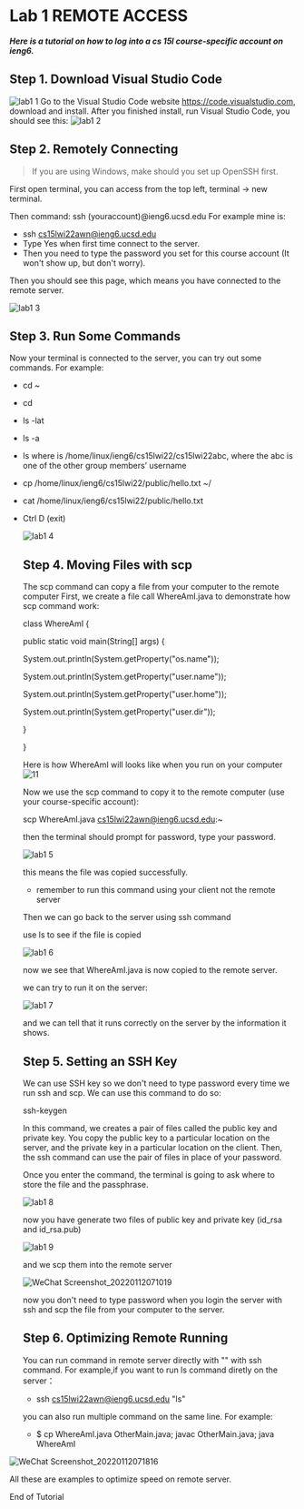 # Lab 1 REMOTE ACCESS

***Here is a tutorial on how to log into a cs 15l course-specific account on ieng6.***

## Step 1. Download Visual Studio Code

![lab1 1](https://user-images.githubusercontent.com/97600878/149136487-f3ce64e3-9c35-4ff7-bc74-b65f3e28d578.png)
Go to the Visual Studio Code website https://code.visualstudio.com, download and install.
After you finished install, run Visual Studio Code, you should see this:
![lab1 2](https://user-images.githubusercontent.com/97600878/149136788-28b656f0-d425-4064-8740-f3ba68e86279.png)

## Step 2. Remotely Connecting

>If you are using Windows, make should you set up OpenSSH first.

First open terminal, you can access from the top left, terminal -> new terminal.

Then command: ssh (youraccount)@ieng6.ucsd.edu
For example mine is:
- ssh cs15lwi22awn@ieng6.ucsd.edu
- Type Yes when first time connect to the server.
- Then you need to type the password you set for this course account (It won't show up, but don't worry).

Then you should see this page, which means you have connected to the remote server.

![lab1 3](https://user-images.githubusercontent.com/97600878/149138744-647938a5-bc25-4256-ab72-c471031ab26d.png)

## Step 3. Run Some Commands

Now your terminal is connected to the server, you can try out some commands. For example:

- cd ~
- cd
- ls -lat
- ls -a
- ls <directory> where <directory> is /home/linux/ieng6/cs15lwi22/cs15lwi22abc, where the abc is one of the other group members’ username
- cp /home/linux/ieng6/cs15lwi22/public/hello.txt ~/
- cat /home/linux/ieng6/cs15lwi22/public/hello.txt
- Ctrl D (exit)
  
  ![lab1 4](https://user-images.githubusercontent.com/97600878/149139644-b44b6c46-bd23-457d-a437-3e381c75e5e3.png)

  ## Step 4. Moving Files with scp
  
  The scp command can copy a file from your computer to the remote computer
  First, we create a file call WhereAmI.java to demonstrate how scp command work:

  class WhereAmI {
  
  public static void main(String[] args) {
  
    System.out.println(System.getProperty("os.name"));
  
    System.out.println(System.getProperty("user.name"));
  
    System.out.println(System.getProperty("user.home"));
  
    System.out.println(System.getProperty("user.dir"));
  
    }
  
  }
  
  Here is how WhereAmI will looks like when you run on your computer
  ![11](https://user-images.githubusercontent.com/97600878/149141050-5401e811-f830-4dd8-ab02-43e43d9b45d3.png)
  
  Now we use the scp command to copy it to the remote computer (use your course-specific account):
  
  scp WhereAmI.java cs15lwi22awn@ieng6.ucsd.edu:~
  
  then the terminal should prompt for password, type your password.
  
  ![lab1 5](https://user-images.githubusercontent.com/97600878/149144517-ca99b98d-e782-402f-afb2-291e70c79ca8.png)
  
  this means the file was copied successfully.
  
  - remember to run this command using your client not the remote server
  
  Then we can go back to the server using ssh command
  
  use ls to see if the file is copied
  
  ![lab1 6](https://user-images.githubusercontent.com/97600878/149144734-1d8d5858-9b43-408f-80b2-ed65ed7f0afe.png)
  
  now we see that WhereAmI.java is now copied to the remote server. 
  
  we can try to run it on the server:
  
  ![lab1 7](https://user-images.githubusercontent.com/97600878/149144995-a68e9737-873c-4335-bf62-b1231655c9fe.png)
  
  and we can tell that it runs correctly on the server by the information it shows.
 
  ## Step 5. Setting an SSH Key
  
  We can use SSH key so we don't need to type password every time we run ssh and scp. 
  We can use this command to do so:
  
  ssh-keygen
  
  In this command, we creates a pair of files called the public key and private key. You copy the public key to a particular location on the server, and the private key in a 
  particular location on the client. Then, the ssh command can use the pair of files in place of your password.
  
  Once you enter the command, the terminal is going to ask where to store the file and the passphrase.
  
  ![lab1 8](https://user-images.githubusercontent.com/97600878/149162125-7c13f247-9fb8-4d45-8c65-ee5f27f88302.png)

  now you have generate two files of public key and private key (id_rsa and id_rsa.pub)
  
  ![lab1 9](https://user-images.githubusercontent.com/97600878/149162308-5be050d0-26bf-4043-8035-d4d1c0d52150.png)
  
  and we scp them into the remote server
  
  ![WeChat Screenshot_20220112071019](https://user-images.githubusercontent.com/97600878/149166883-00a4bbc7-ad3b-4fea-adba-74a3308bec71.png)
  
  now you don't need to type password when you login the server with ssh and scp the file from your computer to the server.
  
  
  ## Step 6. Optimizing Remote Running
  
  You can run command in remote server directly with "" with ssh command. For example,if you want to run ls command diretly on the server：
  
  - ssh cs15lwi22awn@ieng6.ucsd.edu "ls"
  
  you can also run multiple command on the same line. For example:
  
  - $ cp WhereAmI.java OtherMain.java; javac OtherMain.java; java WhereAmI
  
 ![WeChat Screenshot_20220112071816](https://user-images.githubusercontent.com/97600878/149168375-e5517419-d287-41b5-b260-fcccfcf96ad1.png)

  All these are examples to optimize speed on remote server.
  
End of Tutorial
  
  
  
  
  
 
  
  
